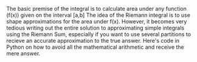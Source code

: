 The basic premise of the integral is to calculate area under any function (f(x)) given on the interval [a,b] 
The idea of the Riemann integral is to use shape approximations for the area under f(x).
However, it becomes very tedious writing out the entire solution to approximating simple integrals using the Riemann Sum, especially if you want to use several partitions to recieve an accurate approximation to the true answer.
Here's code in Python on how to avoid all the mathematical arithmetic and receive the mere answer.
